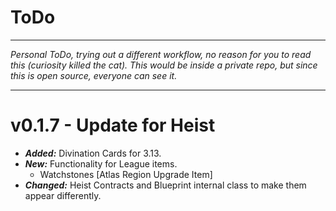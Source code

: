 # ToDo

---

*Personal ToDo, trying out a different workflow, no reason for you to read this (curiosity killed the cat). This would be inside a private repo, but since this is open source, everyone can see it.*

---

# v0.1.7 - Update for Heist

* ***Added:*** Divination Cards for 3.13.
* ***New:*** Functionality for League items.
  * Watchstones [Atlas Region Upgrade Item]
* ***Changed:*** Heist Contracts and Blueprint internal class to make them appear differently.
